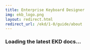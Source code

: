 ```yaml
---
title: Enterprise Keyboard Designer
img: ekb_logo.png
layout: redirect.html
redirect_url: /ekd/1-0/guide/about
---
```


### Loading the latest EKD docs...










